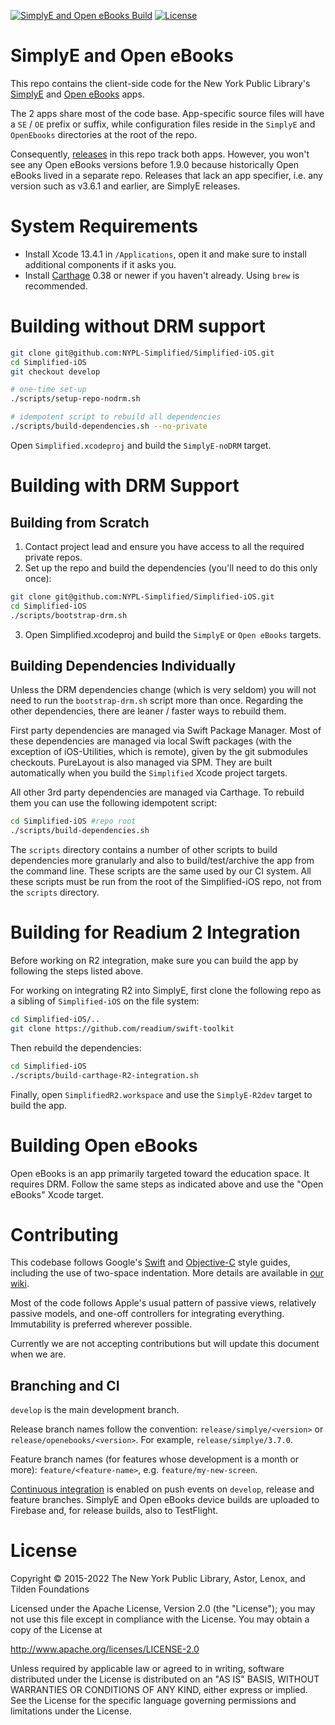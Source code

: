 [![SimplyE and Open eBooks Build](https://github.com/NYPL-Simplified/Simplified-iOS/workflows/SimplyE%20and%20Open%20eBooks%20Build/badge.svg)](https://github.com/NYPL-Simplified/Simplified-iOS/actions?query=workflow%3A%22SimplyE%20and%20Open%20eBooks%20Build%22) [![License](https://img.shields.io/badge/License-Apache%202.0-blue.svg)](https://opensource.org/licenses/Apache-2.0)

# SimplyE and Open eBooks

This repo contains the client-side code for the New York Public Library's [SimplyE](https://www.nypl.org/books-music-movies/ebookcentral/simplye) and [Open eBooks](https://openebooks.net) apps.

The 2 apps share most of the code base. App-specific source files will have a `SE` / `OE` prefix or suffix, while configuration files reside in the `SimplyE` and `OpenEbooks` directories at the root of the repo. 

Consequently, [releases](https://github.com/NYPL-Simplified/Simplified-iOS/releases) in this repo track both apps. However, you won't see any Open eBooks versions before 1.9.0 because historically Open eBooks lived in a separate repo. Releases that lack an app specifier, i.e. any version such as v3.6.1 and earlier, are SimplyE releases.

# System Requirements

- Install Xcode 13.4.1 in `/Applications`, open it and make sure to install additional components if it asks you.
- Install [Carthage](https://github.com/Carthage/Carthage) 0.38 or newer if you haven't already. Using `brew` is recommended.

# Building without DRM support

```bash
git clone git@github.com:NYPL-Simplified/Simplified-iOS.git
cd Simplified-iOS
git checkout develop

# one-time set-up
./scripts/setup-repo-nodrm.sh

# idempotent script to rebuild all dependencies
./scripts/build-dependencies.sh --no-private
```
Open `Simplified.xcodeproj` and build the `SimplyE-noDRM` target.

# Building with DRM Support

## Building from Scratch

01. Contact project lead and ensure you have access to all the required private repos.
02. Set up the repo and build the dependencies (you'll need to do this only once):
```bash
git clone git@github.com:NYPL-Simplified/Simplified-iOS.git
cd Simplified-iOS
./scripts/bootstrap-drm.sh
```
03. Open Simplified.xcodeproj and build the `SimplyE` or `Open eBooks` targets.

## Building Dependencies Individually

Unless the DRM dependencies change (which is very seldom) you will not need to run the `bootstrap-drm.sh` script more than once. Regarding the other dependencies, there are leaner / faster ways to rebuild them.

First party dependencies are managed via Swift Package Manager. Most of these dependencies are managed via local Swift packages (with the exception of iOS-Utilities, which is remote), given by the git submodules checkouts. PureLayout is also managed via SPM. They are built automatically when you build the `Simplified` Xcode project targets.

All other 3rd party dependencies are managed via Carthage. To rebuild them you can use the following idempotent script:
```bash
cd Simplified-iOS #repo root
./scripts/build-dependencies.sh
```
The `scripts` directory contains a number of other scripts to build dependencies more granularly and also to build/test/archive the app from the command line. These scripts are the same used by our CI system. All these scripts must be run from the root of the Simplified-iOS repo, not from the `scripts` directory.

# Building for Readium 2 Integration

Before working on R2 integration, make sure you can build the app by following the steps listed above.

For working on integrating R2 into SimplyE, first clone the following repo as a sibling of `Simplified-iOS` on the file system:
```bash
cd Simplified-iOS/..
git clone https://github.com/readium/swift-toolkit
```
Then rebuild the dependencies:
```bash
cd Simplified-iOS
./scripts/build-carthage-R2-integration.sh
```
Finally, open `SimplifiedR2.workspace` and use the `SimplyE-R2dev` target to build the app.

# Building Open eBooks

Open eBooks is an app primarily targeted toward the education space. It requires DRM. Follow the same steps as indicated above and use the "Open eBooks" Xcode target.

# Contributing

This codebase follows Google's [Swift](https://google.github.io/swift/) and [Objective-C](https://google.github.io/styleguide/objcguide.xml) style guides, including the use of two-space indentation. More details are available in [our wiki](https://github.com/NYPL-Simplified/Simplified/wiki/Mobile-client-applications#code-style-1).

Most of the code follows Apple's usual pattern of passive views,
relatively passive models, and one-off controllers for integrating everything.
Immutability is preferred wherever possible.

Currently we are not accepting contributions but will update this document when we are.

## Branching and CI

`develop` is the main development branch.

Release branch names follow the convention: `release/simplye/<version>` or `release/openebooks/<version>`. For example, `release/simplye/3.7.0`.

Feature branch names (for features whose development is a month or more): `feature/<feature-name>`, e.g. `feature/my-new-screen`.

[Continuous integration](https://github.com/NYPL-Simplified/Simplified/wiki/iOS-CI-CD) is enabled on push events on `develop`, release and feature branches. SimplyE and Open eBooks device builds are uploaded to Firebase and, for release builds, also to TestFlight.

# License

Copyright © 2015-2022 The New York Public Library, Astor, Lenox, and Tilden Foundations

Licensed under the Apache License, Version 2.0 (the "License");
you may not use this file except in compliance with the License.
You may obtain a copy of the License at

   http://www.apache.org/licenses/LICENSE-2.0

Unless required by applicable law or agreed to in writing, software
distributed under the License is distributed on an "AS IS" BASIS,
WITHOUT WARRANTIES OR CONDITIONS OF ANY KIND, either express or implied.
See the License for the specific language governing permissions and
limitations under the License.
